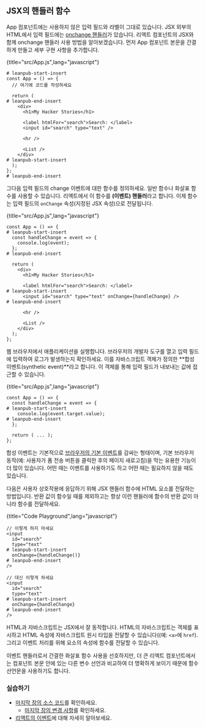 ## JSX의 핸들러 함수

App 컴포넌트에는 사용하지 않은 입력 필드와 라벨이 그대로 있습니다. JSX 외부의 HTML에서 입력 필드에는 [onchange 핸들러](https://developer.mozilla.org/en-US/docs/Web/API/GlobalEventHandlers/onchange)가 있습니다. 리액트 컴포넌트의 JSX와 함께 onchange 핸들러 사용 방법을 알아보겠습니다. 먼저 App 컴포넌트 본문을 간결하게 만들고 세부 구현 사항을 추가합니다.

{title="src/App.js",lang="javascript"}
~~~~~~~
# leanpub-start-insert
const App = () => {
  // 여기에 코드를 작성하세요

  return (
# leanpub-end-insert
    <div>
      <h1>My Hacker Stories</h1>

      <label htmlFor="search">Search: </label>
      <input id="search" type="text" />

      <hr />

      <List />
    </div>
# leanpub-start-insert
  );
};
# leanpub-end-insert
~~~~~~~

그다음 입력 필드의 change 이벤트에 대한 함수를 정의하세요. 일반 함수나 화살표 함수를 사용할 수 있습니다. 리액트에서 이 함수를 **(이벤트) 핸들러**라고 합니다. 이제 함수는 입력 필드의 `onChange` 속성(지정된 JSX 속성)으로 전달됩니다.

{title="src/App.js",lang="javascript"}
~~~~~~~
const App = () => {
# leanpub-start-insert
  const handleChange = event => {
    console.log(event);
  };
# leanpub-end-insert

  return (
    <div>
      <h1>My Hacker Stories</h1>

      <label htmlFor="search">Search: </label>
# leanpub-start-insert
      <input id="search" type="text" onChange={handleChange} />
# leanpub-end-insert

      <hr />

      <List />
    </div>
  );
};
~~~~~~~

웹 브라우저에서 애플리케이션을 실행합니다. 브라우저의 개발자 도구를 열고 입력 필드에 입력하여 로그가 발생하는지 확인하세요. 이를 자바스크립트 객체가 정의한 **합성 이벤트(synthetic event)**라고 합니다. 이 객체를 통해 입력 필드가 내보내는 값에 접근할 수 있습니다.

{title="src/App.js",lang="javascript"}
~~~~~~~
const App = () => {
  const handleChange = event => {
# leanpub-start-insert
    console.log(event.target.value);
# leanpub-end-insert
  };

  return ( ... );
};
~~~~~~~

합성 이벤트는 기본적으로 [브라우저의 기본 이벤트](https://developer.mozilla.org/en-US/docs/Web/Events)를 감싸는 형태이며, 기본 브라우저 동작(예: 사용자가 폼 전송 버튼을 클릭한 후의 페이지 새로고침)을 막는 유용한 기능이 더 많이 있습니다. 어떤 때는 이벤트를 사용하기도 하고 어떤 때는 필요하지 않을 때도 있습니다.

다음은 사용자 상호작용에 응답하기 위해 JSX 핸들러 함수에 HTML 요소를 전달하는 방법입니다. 반환 값이 함수일 때를 제외하고는 항상 이런 핸들러에 함수의 반환 값이 아니라 함수를 전달하세요.

{title="Code Playground",lang="javascript"}
~~~~~~~
// 이렇게 하지 마세요
<input
  id="search"
  type="text"
# leanpub-start-insert
  onChange={handleChange()}
# leanpub-end-insert
/>

// 대신 이렇게 하세요
<input
  id="search"
  type="text"
# leanpub-start-insert
  onChange={handleChange}
# leanpub-end-insert
/>
~~~~~~~

HTML과 자바스크립트는 JSX에서 잘 동작합니다. HTML의 자바스크립트는 객체를 표시하고 HTML 속성에 자바스크립트 원시 타입을 전달할 수 있습니다((예: `<a>`에 `href`). 그리고 이벤트 처리를 위해 요소의 속성에 함수를 전달할 수 있습니다.

이벤트 핸들러로서 간결한 화살표 함수 사용을 선호하지만, 더 큰 리액트 컴포넌트에서는 컴포넌트 본문 안에 있는 다른 변수 선언과 비교하여 더 명확하게 보이기 때문에 함수 선언문을 사용하기도 합니다.

### 실습하기

* [마지막 장의 소스 코드](https://codesandbox.io/s/github/the-road-to-learn-react/hacker-stories/tree/hs/Handler-Function-in-JSX)를 확인하세요.
  * [마지막 장의 변경 사항](https://github.com/the-road-to-learn-react/hacker-stories/compare/hs/React-Component-Definition...hs/Handler-Function-in-JSX?expand=1)를 확인하세요.
* [리액트의 이벤트](https://reactjs.org/docs/events.html)에 대해 자세히 알아보세요.